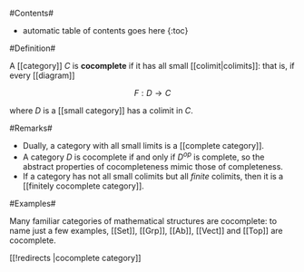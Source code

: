 #Contents#
* automatic table of contents goes here
{:toc}


#Definition#

A [[category]] $C$ is **cocomplete** if it has all small [[colimit|colimits]]: that is, if every [[diagram]] 

$$ F: D \to C$$

where $D$ is a [[small category]] has a colimit in $C$.

#Remarks#

* Dually, a category with all small limits is a [[complete category]].
* A category $D$ is cocomplete if and only if $D^{op}$ is complete, so the abstract properties of cocompleteness mimic those of completeness.
* If a category has not all small colimits but all _finite_ colimits, then it is a [[finitely cocomplete category]].

#Examples#

Many familiar categories of mathematical structures are cocomplete: to name just a few examples, [[Set]], [[Grp]], [[Ab]], [[Vect]] and [[Top]] are cocomplete.


[[!redirects |cocomplete category]]